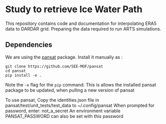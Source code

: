 # Study to retrieve Ice Water Path

This repository contains code and documentation for interpolating ERA5 data to DARDAR grid.
Preparing the data required to run ARTS simulations.

## Dependencies

We are using the [pansat](https://github.com/SEE-MOF/pansat) package.
Install it manually as :

````
git clone https://github.com/SEE-MOF/pansat
cd pansat
pip install -e .
````

Note the `-e` flag for the `pip` command. This is allows the installed pansat package to be updated, when
pulling a new version of pansat

To use pansat, Copy the identities.json file in pansat/test/unit_tests/test_data to ~/.config/pansat
When prompted for password, enter: not_a_secret
An environment variable PANSAT_PASSWORD can also be set with this password
